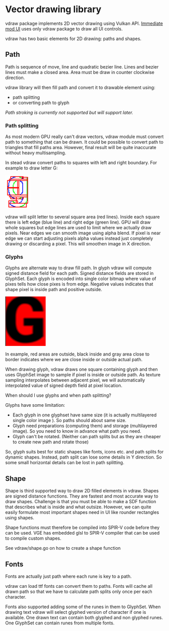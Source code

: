 # Vector drawing library

vdraw package implements 2D vector drawing using Vulkan API. 
[Immediate mod UI](vimgui.md) uses only vdraw package to draw all UI controls.

vdraw has two basic elements for 2D drawing: paths and shapes.

## Path

Path is sequence of move, line and quadratic bezier line. 
Lines and bezier lines must make a closed area. Area must be draw in counter clockwise direction.

vdraw library will then fill path and convert it to drawable element using:
- path splitting
- or converting path to glyph

*Path stroking is currently not supported but will support later.*

### Path splitting

As most modern GPU really can't draw vectors, vdraw module must convert path to something that can be drawn.
It could be possible to convert path to triangles that fill paths area. 
However, final result will be quite inaccurate without heavy multisampling.

In stead vdraw convert paths to squares with left and right boundary. For example to draw letter G:

![Letter G](Letter_G.png)

vdraw will split letter to several square area (red lines). 
Inside each square there is left edge (blue line) and right edge (green line). 
GPU will draw whole squares but edge lines are used to limit where we actually draw pixels. 
Near edges we can smooth image using alpha blend. 
If pixel is near edge we can start adjusting pixels alpha values instead just completely drawing or discarding a pixel.
This will smoothen image in X direction.

### Glyphs

Glyphs are alternate way to draw fill path. In glyph vdraw will compute signed distance field for each path.
Signed distance fields are stored in GlyphSet.
Each glyph is encoded into single color bitmap where value of pixes tells how close pixes is from edge. 
Negative values indicates that shape pixel is inside path and positive outside.

![Letter G SDF](Letter_G_sdf.png)

In example, red areas are outside, black inside and gray area close to border indicates where we are close inside or outside actual path.

When drawing glyph, vdraw draws one square containing glyph and then uses GlyphSet image to sample if pixel is inside or outside path.
As texture sampling interpolates between adjacent pixel, we will automatically interpolated value of signed depth field at pixel location.


When should I use glyphs and when path splitting?

Glyphs have some limitation:
- Each glyph in one glyphset have same size (it is actually multilayered single color image ). So paths should about same size.
- Glyph need preparations (computing them) and storage (multilayered image). So you need to know in advance what path you need.
- Glyph can't be rotated. (Neither can path splits but as they are cheaper to create new path and rotate those)

So, glyph suits best for static shapes like fonts, icons etc. and path splits for dynamic shapes.
Instead, path split can lose some details in Y direction. So some small horizontal details can be lost
in path splitting.

## Shape

Shape is third supported way to draw 2D filled elements in vdraw. 
Shapes are signed distance functions. They are fastest and most accurate way to draw shapes.
Challenge is that you must be able to make a SDF function that describes what is inside and what outsize.
However, we can quite easily formulate most important shapes need in UI like rounder rectangles using shapes.

Shape functions must therefore be compiled into SPIR-V code before they can be used. 
VGE has embedded glsl to SPIR-V compiler that can be used to compile custom shapes.

See vdraw/shape.go on how to create a shape function

## Fonts

Fonts are actually just path where each rune is key to a path. 

vdraw can load ttf fonts can convert them to paths.
Fonts will cache all drawn path so that we have to calculate path splits only once per each character.

Fonts also supported adding some of the runes in them to GlyphSet. 
When drawing text vdraw will select glyphed version of character if one is available. 
One drawn text can contain both glyphed and non glyphed runes. One GlyphSet can contain runes from multiple fonts.


 



